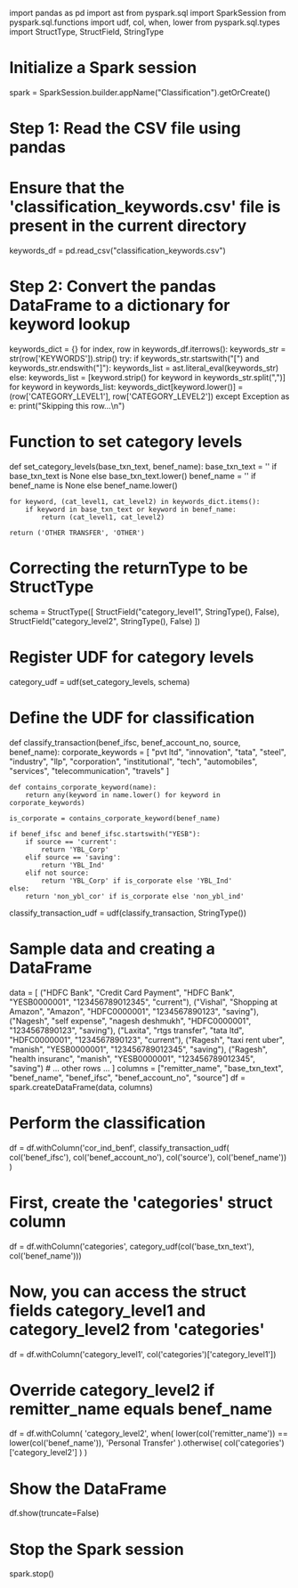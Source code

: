 import pandas as pd
import ast
from pyspark.sql import SparkSession
from pyspark.sql.functions import udf, col, when, lower
from pyspark.sql.types import StructType, StructField, StringType

# Initialize a Spark session
spark = SparkSession.builder.appName("Classification").getOrCreate()

# Step 1: Read the CSV file using pandas
# Ensure that the 'classification_keywords.csv' file is present in the current directory
keywords_df = pd.read_csv("classification_keywords.csv")

# Step 2: Convert the pandas DataFrame to a dictionary for keyword lookup
keywords_dict = {}
for index, row in keywords_df.iterrows():
    keywords_str = str(row['KEYWORDS']).strip()
    try:
        if keywords_str.startswith("[") and keywords_str.endswith("]"):
            keywords_list = ast.literal_eval(keywords_str)
        else:
            keywords_list = [keyword.strip() for keyword in keywords_str.split(",")]
        for keyword in keywords_list:
            keywords_dict[keyword.lower()] = (row['CATEGORY_LEVEL1'], row['CATEGORY_LEVEL2'])
    except Exception as e:
        print("Skipping this row...\n")

# Function to set category levels
def set_category_levels(base_txn_text, benef_name):
    base_txn_text = '' if base_txn_text is None else base_txn_text.lower()
    benef_name = '' if benef_name is None else benef_name.lower()
    
    for keyword, (cat_level1, cat_level2) in keywords_dict.items():
        if keyword in base_txn_text or keyword in benef_name:
            return (cat_level1, cat_level2)
    
    return ('OTHER TRANSFER', 'OTHER')

# Correcting the returnType to be StructType
schema = StructType([
    StructField("category_level1", StringType(), False),
    StructField("category_level2", StringType(), False)
])

# Register UDF for category levels
category_udf = udf(set_category_levels, schema)

# Define the UDF for classification
def classify_transaction(benef_ifsc, benef_account_no, source, benef_name):
    corporate_keywords = [
        "pvt ltd", "innovation", "tata", "steel", "industry", "llp",
        "corporation", "institutional", "tech", "automobiles", "services",
        "telecommunication", "travels"
    ]
    
    def contains_corporate_keyword(name):
        return any(keyword in name.lower() for keyword in corporate_keywords)
    
    is_corporate = contains_corporate_keyword(benef_name)
    
    if benef_ifsc and benef_ifsc.startswith("YESB"):
        if source == 'current':
            return 'YBL_Corp'
        elif source == 'saving':
            return 'YBL_Ind'
        elif not source:
            return 'YBL_Corp' if is_corporate else 'YBL_Ind'
    else:
        return 'non_ybl_cor' if is_corporate else 'non_ybl_ind'

classify_transaction_udf = udf(classify_transaction, StringType())

# Sample data and creating a DataFrame
data = [
    ("HDFC Bank", "Credit Card Payment", "HDFC Bank", "YESB0000001", "123456789012345", "current"),
    ("Vishal", "Shopping at Amazon", "Amazon", "HDFC0000001", "1234567890123", "saving"),
    ("Nagesh", "self expense", "nagesh deshmukh", "HDFC0000001", "1234567890123", "saving"),
    ("Laxita", "rtgs transfer", "tata ltd", "HDFC0000001", "1234567890123", "current"),
    ("Ragesh", "taxi rent uber", "manish", "YESB0000001", "123456789012345", "saving"),
    ("Ragesh", "health insuranc", "manish", "YESB0000001", "123456789012345", "saving")
    # ... other rows ...
]
columns = ["remitter_name", "base_txn_text", "benef_name", "benef_ifsc", "benef_account_no", "source"]
df = spark.createDataFrame(data, columns)

# Perform the classification
df = df.withColumn('cor_ind_benf', classify_transaction_udf(
    col('benef_ifsc'),
    col('benef_account_no'),
    col('source'),
    col('benef_name'))
)

# First, create the 'categories' struct column
df = df.withColumn('categories', category_udf(col('base_txn_text'), col('benef_name')))

# Now, you can access the struct fields category_level1 and category_level2 from 'categories'
df = df.withColumn('category_level1', col('categories')['category_level1'])

# Override category_level2 if remitter_name equals benef_name
df = df.withColumn(
    'category_level2',
    when(
        lower(col('remitter_name')) == lower(col('benef_name')),
        'Personal Transfer'
    ).otherwise(
        col('categories')['category_level2']
    )
)

# Show the DataFrame
df.show(truncate=False)

# Stop the Spark session
spark.stop()
